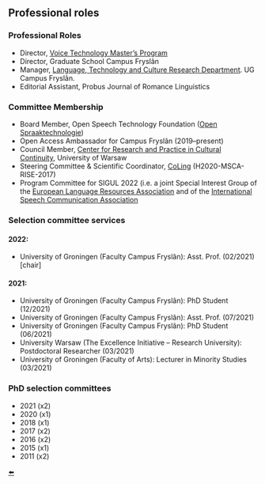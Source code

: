 

## Professional roles

### Professional Roles
- Director, [Voice Technology Master’s Program](https://sites.google.com/rug.nl/matt/voice-technology-msc)
- Director, Graduate School Campus Fryslân
- Manager, [Language, Technology and Culture Research Department](https://www.rug.nl/cf/onderzoek-gscf/research/frisian-flagships/flagship-3_-culture_-language-_-technology?lang=en). UG Campus Fryslân.
- Editorial Assistant, Probus Journal of Romance Linguistics

### Committee Membership 
- Board Member, Open Speech Technology Foundation ([Open Spraaktechnologie](https://openspraaktechnologie.org/))
- Open Access Ambassador for Campus Fryslân (2019–present)
- Council Member, [Center for Research and Practice in Cultural Continuity](http://al.uw.edu.pl/en/centre-for-research-and-practice-in-cultural-continuity/), University of Warsaw
- Steering Committee & Scientific Coordinator, [CoLing](https://coling.al.uw.edu.pl/) (H2020-MSCA-RISE-2017)
- Program Committee for SIGUL 2022 (i.e. a joint Special Interest Group of the [European Language Resources Association](http://www.elra.info/en/) and of the [International Speech Communication Association](https://www.isca-speech.org/iscaweb/)


### Selection committee services

#### 2022:
- University of Groningen (Faculty Campus Fryslân): Asst. Prof. (02/2021) [chair]

#### 2021:

- University of Groningen (Faculty Campus Fryslân): PhD Student (12/2021)
- University of Groningen (Faculty Campus Fryslân): Asst. Prof. (07/2021)
- University of Groningen (Faculty Campus Fryslân): PhD Student (06/2021)
- University Warsaw (The Excellence Initiative – Research University): Postdoctoral Researcher (03/2021)
- University of Groningen (Faculty of Arts): Lecturer in Minority Studies (03/2021)


### PhD selection committees
- 2021 (x2)
- 2020 (x1)
- 2018 (x1)
- 2017 (x2)
- 2016 (x2)
- 2015 (x1)
- 2011 (x2)

[⬅️](https://mattcoler.github.io/)
